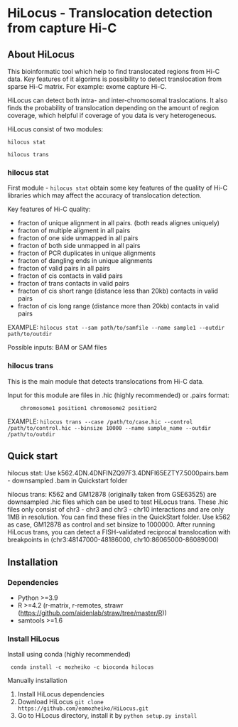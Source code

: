 # HiLocus - Translocation detection from capture Hi-C

## About HiLocus

This bioinformatic tool which help to find translocated regions from Hi-C data.
Key features of it algorims is possibility to detect translocation from sparse Hi-C matrix. For example: exome capture Hi-C.

HiLocus can detect both intra- and inter-chromosomal traslocations. It also finds the probability of translocation depending on the amount of region coverage, which helpful if coverage of you data is very heterogeneous.

HiLocus consist of two modules:
```
hilocus stat

hilocus trans

```

### hilocus stat

First module - ```hilocus stat``` obtain some key features of the quality of Hi-C libraries which may affect the accuracy of translocation detection.

Key features of Hi-C quality:

- fracton of unique alignment in all pairs. (both reads alignes uniquely)
- fracton of multiple aligment in all pairs
- fracton of one side unmapped in all pairs
- fracton of both side unmapped in all pairs
- fracton of PCR duplicates in unique alignments
- fracton of dangling ends in unique alignments
- fracton of valid pairs in all pairs
- fracton of cis contacts in valid pairs
- fracton of trans contacts in valid pairs
- fracton of cis short range (distance less than 20kb) contacts in valid pairs
- fracton of cis long range (distance more than 20kb) contacts in valid pairs

EXAMPLE: ```hilocus stat --sam path/to/samfile --name sample1 --outdir path/to/outdir```

Possible inputs: BAM or SAM files

### hilocus trans

This is the main module that detects translocations from Hi-C data.

Input for this module are files in .hic (highly recommended) or .pairs format:

```
    chromosome1 position1 chromosome2 position2
```

EXAMPLE: ```hilocus trans --case /path/to/case.hic --control /path/to/control.hic --binsize 10000 --name sample_name --outdir /path/to/outdir```

## Quick start
hilocus stat:
Use k562.4DN.4DNFINZQ97F3.4DNFI65EZTY7.5000pairs.bam - downsampled .bam in Quickstart folder

hilocus trans:
K562 and GM12878 (originally taken from GSE63525) are downsampled .hic files which can be used to test HiLocus trans. These .hic files only consist of chr3 - chr3 and chr3 - chr10 interactions and are only 1MB in resolution. You can find these files in the QuickStart folder. Use k562 as case, GM12878 as control and set binsize to 1000000. After running HiLocus trans, you can detect a FISH-validated reciprocal translocation with breakpoints in (chr3:48147000-48186000, chr10:86065000-86089000)

## Installation

### Dependencies

- Python >=3.9
- R >=4.2 (r-matrix, r-remotes, strawr (https://github.com/aidenlab/straw/tree/master/R))
- samtools >=1.6

### Install HiLocus

Install using conda (highly recommended)

```
 conda install -c mozheiko -c bioconda hilocus
```

Manually installation 

1. Install HiLocus dependencies
2. Download HiLocus ```git clone https://github.com/eamozheiko/HiLocus.git```
3. Go to HiLocus directory, install it by ```python setup.py install```





